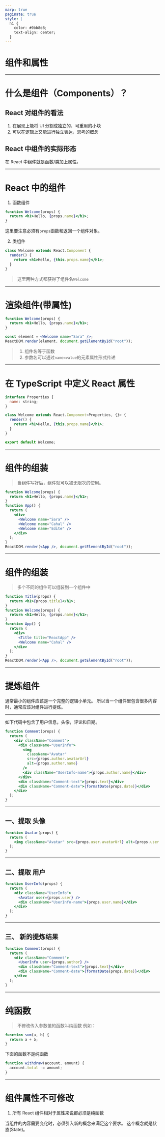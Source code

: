 ```yaml
---
marp: true
paginate: true
style: |
  h1 {
    color: #0bb8e8;
    text-align: center;
  }
---
```


# 组件和属性

---

# 什么是组件（Components）？

## React 对组件的看法

1. 在展现上能将 UI 分割成独立的，可重用的小块
2. 可以在逻辑上又能进行独立表达，思考的概念

## React 中组件的实际形态

在 React 中组件就是函数/类加上属性。

---

# React 中的组件

1. 函数组件

```jsx
function Welcome(props) {
  return <h1>Hello, {props.name}</h1>;
}
```

这里要注意必须有`props`函数和返回一个组件对象。

2. 类组件

```jsx
class Welcome extends React.Component {
  render() {
    return <h1>Hello, {this.props.name}</h1>;
  }
}
```

> 这里两种方式都获得了组件名`Welcome`

---

# 渲染组件(带属性)

```jsx
function Welcome(props) {
  return <h1>Hello, {props.name}</h1>;
}

const element = <Welcome name="Sara" />;
ReactDOM.render(element, document.getElementById("root"));
```

> 1. 组件名等于函数
> 2. 参数名可以通过`name=value`的元素属性形式传递

---

# 在 TypeScript 中定义 React 属性

```jsx
interface Properties {
  name: string;
}

class Welcome extends React.Component<Properties, {}> {
  render() {
    return <h1>Hello, {this.props.name}</h1>;
  }
}

export default Welcome;
```

---

# 组件的组装

> 当组件写好后，组件就可以被无限次的使用。

```jsx
function Welcome(props) {
  return <h1>Hello, {props.name}</h1>;
}
function App() {
  return (
    <div>
      <Welcome name="Sara" />
      <Welcome name="Cahal" />
      <Welcome name="Edite" />
    </div>
  );
}
ReactDOM.render(<App />, document.getElementById("root"));
```

---

# 组件的组装

> 多个不同的组件可以组装到一个组件中

```jsx
function Title(props) {
  return <h1>{props.title}</h1>;
}
function Welcome(props) {
  return <h1>Hello, {props.name}</h1>;
}
function App() {
  return (
    <div>
      <Title title="ReactApp" />
      <Welcome name="Cahal" />
    </div>
  );
}
ReactDOM.render(<App />, document.getElementById("root"));
```

---

# 提炼组件

通常最小的组件应该是一个完整的逻辑小单元。
所以当一个组件里包含很多内容时，通常应该对组件进行提炼。

---

如下代码中包含了用户信息，头像，评论和日期。

```jsx
function Comment(props) {
  return (
    <div className="Comment">
      <div className="UserInfo">
        <img
          className="Avatar"
          src={props.author.avatarUrl}
          alt={props.author.name}
        />
        <div className="UserInfo-name">{props.author.name}</div>
      </div>
      <div className="Comment-text">{props.text}</div>
      <div className="Comment-date">{formatDate(props.date)}</div>
    </div>
  );
}
```

---

## 一、提取 头像

```jsx
function Avatar(props) {
  return (
    <img className="Avatar" src={props.user.avatarUrl} alt={props.user.name} />
  );
}
```

---

## 二、提取 用户

```jsx
function UserInfo(props) {
  return (
    <div className="UserInfo">
      <Avatar user={props.user} />
      <div className="UserInfo-name">{props.user.name}</div>
    </div>
  );
}
```

---

## 三、 新的提炼结果

```jsx
function Comment(props) {
  return (
    <div className="Comment">
      <UserInfo user={props.author} />
      <div className="Comment-text">{props.text}</div>
      <div className="Comment-date">{formatDate(props.date)}</div>
    </div>
  );
}
```

---

# 纯函数

> 不修改传入参数值的函数叫纯函数
> 例如：

```js
function sum(a, b) {
  return a + b;
}
```

下面的函数不是纯函数

```js
function withdraw(account, amount) {
  account.total -= amount;
}
```

---

# 组件属性不可修改

1. 所有 React 组件相对于属性来说都必须是纯函数

当组件的内容需要变化时，必须引入新的概念来满足这个要求。
这个概念就是状态(State)。
